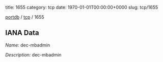 title: 1655
category: tcp
date: 1970-01-01T00:00:00+0000
slug: tcp/1655

[portdb](/) / [tcp](/category/tcp.html) / 1655


## IANA Data

_Name:_ dec-mbadmin

_Description:_ dec-mbadmin

